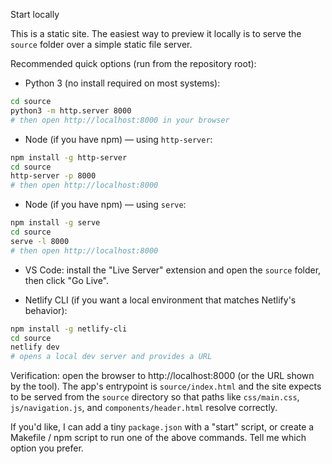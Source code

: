Start locally

This is a static site. The easiest way to preview it locally is to serve the `source` folder over a simple static file server.

Recommended quick options (run from the repository root):

- Python 3 (no install required on most systems):

```bash
cd source
python3 -m http.server 8000
# then open http://localhost:8000 in your browser
```

- Node (if you have npm) — using `http-server`:

```bash
npm install -g http-server
cd source
http-server -p 8000
# then open http://localhost:8000
```

- Node (if you have npm) — using `serve`:

```bash
npm install -g serve
cd source
serve -l 8000
# then open http://localhost:8000
```

- VS Code: install the "Live Server" extension and open the `source` folder, then click "Go Live".

- Netlify CLI (if you want a local environment that matches Netlify's behavior):

```bash
npm install -g netlify-cli
cd source
netlify dev
# opens a local dev server and provides a URL
```

Verification: open the browser to http://localhost:8000 (or the URL shown by the tool). The app's entrypoint is `source/index.html` and the site expects to be served from the `source` directory so that paths like `css/main.css`, `js/navigation.js`, and `components/header.html` resolve correctly.

If you'd like, I can add a tiny `package.json` with a "start" script, or create a Makefile / npm script to run one of the above commands. Tell me which option you prefer.
